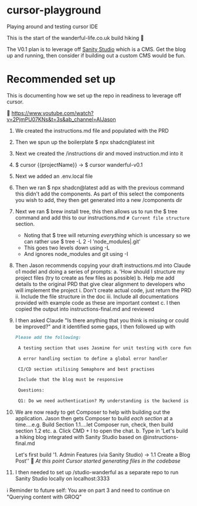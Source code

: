 # cursor-playground
Playing around and testing cursor IDE

This is the start of the wanderful-life.co.uk build hiking 🥾

The V0.1 plan is to leverage off [Sanity Studio](https://www.sanity.io/) which is a CMS. Get the blog up and running, then consider if building out a custom CMS would be fun.

# Recommended set up

This is documenting how we set up the repo in readiness to leverage off cursor.

🔗 https://www.youtube.com/watch?v=2PjmPU07KNs&t=3s&ab_channel=AIJason

1. We created the instructions.md file and populated with the PRD
2. Then we spun up the boilerplate $ npx shadcn@latest init  
3. Next we created the /instructions dir and moved instruction.md into it
4. $ cursor {{projectName}} -> $ cursor wanderful-v0.1
5. Next we added an .env.local file
6. Then we ran $ npx shadcn@latest add as with the previous command this didn't add the components. 
As part of this select the components you wish to add, they then get generated into a new /components dir
7. Next we ran $ brew install tree, this then allows us to run the $ tree command and add this to our instructions.md `# Current file structure` section.
   - Noting that $ tree will returning _everything_ which is uncessary so we can rather use $  tree -L 2 -I 'node_modules|.git'
   - This goes two levels down using -L
   - And ignores node_modules and git using -I
8. Then Jason recommends copying your draft instructions.md into Claude o1 model and doing a series of prompts:
  a. 'How should I structure my project files (try to create as few files as possible)
  b. Help me add details to the original PRD that give clear alignment to developers who will implement the project
     i. Don't create actual code, just return the PRD
     ii. Include the file structure in the doc
     iii. Include all documentations provided with example code as these are important context
  c. I then copied the output into instructions-final.md and reviewed
9. I then asked Claude "Is there anything that you think is missing or could be improved?" and it identified some gaps, I then followed up with
   ```md
   Please add the following:

    A testing section that uses Jasmine for unit testing with core functionality tested and ensuring each test expects a specific outcome, with no tests overlapping the outcomes.

    A error handling section to define a global error handler

    CI/CD section utilising Semaphore and best practises 

    Include that the blog must be responsive

    Questions:

    Q1: Do we need authentication? My understanding is the backend is managed on Sanity and the blog simply renders the data?
   ```
10. We are now ready to get Composer to help with building out the application. Jason then gets Composer to build _each section_ at a time....e.g. Build Section 1.1....let Composer run, check, then build section
1.2 etc. 
  a. Click CMD + I to open the chat.
  b. Type in 'Let's build a hiking blog integrated with Sanity Studio based on @instructions-final.md 

      Let's first build '1. Admin Features (via Sanity Studio) -> 1.1 Create a Blog Post''
🤖 _At this point Cursor started generating files in the codebase_
11. I then needed to set up /studio-wanderful as a separate repo to run Sanity Studio locally on localhost:3333

ℹ️ Reminder to future self: You are on part 3 and need to continue on "Querying content with GROQ"